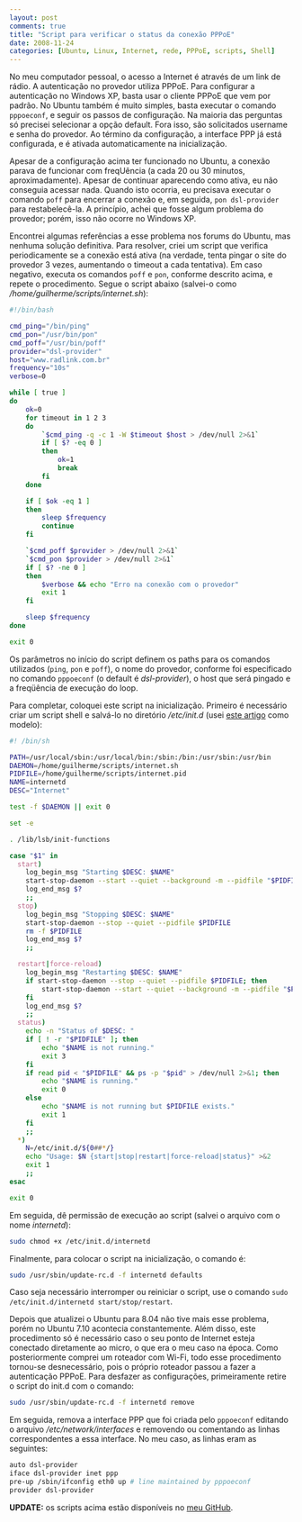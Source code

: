 ```yaml
---
layout: post
comments: true
title: "Script para verificar o status da conexão PPPoE"
date: 2008-11-24
categories: [Ubuntu, Linux, Internet, rede, PPPoE, scripts, Shell]
---
```

No meu computador pessoal, o acesso a Internet é através de um link de rádio. A autenticação no provedor utiliza PPPoE. Para configurar a autenticação no Windows XP, basta usar o cliente PPPoE que vem por padrão. No Ubuntu também é muito simples, basta executar o comando `pppoeconf`, e seguir os passos de configuração. Na maioria das perguntas só precisei selecionar a opção default. Fora isso, são solicitados username e senha do provedor. Ao término da configuração, a interface PPP já está configurada, e é ativada automaticamente na inicialização.

Apesar de a configuração acima ter funcionado no Ubuntu, a conexão parava de funcionar com freqUência (a cada 20 ou 30 minutos, aproximadamente). Apesar de continuar aparecendo como ativa, eu não conseguia acessar nada. Quando isto ocorria, eu precisava executar o comando `poff` para encerrar a conexão e, em seguida, `pon dsl-provider` para restabelecê-la. A princípio, achei que fosse algum problema do provedor; porém, isso não ocorre no Windows XP.

Encontrei algumas referências a esse problema nos forums do Ubuntu, mas nenhuma solução definitiva. Para resolver, criei um script que verifica periodicamente se a conexão está ativa (na verdade, tenta pingar o site do provedor 3 vezes, aumentando o timeout a cada tentativa). Em caso negativo, executa os comandos `poff` e `pon`, conforme descrito acima, e repete o procedimento. Segue o script abaixo (salvei-o como _/home/guilherme/scripts/internet.sh_):

```sh
#!/bin/bash

cmd_ping="/bin/ping"
cmd_pon="/usr/bin/pon"
cmd_poff="/usr/bin/poff"
provider="dsl-provider"
host="www.radlink.com.br"
frequency="10s"
verbose=0

while [ true ]
do
    ok=0
    for timeout in 1 2 3
    do
        `$cmd_ping -q -c 1 -W $timeout $host > /dev/null 2>&1`
        if [ $? -eq 0 ]
        then
            ok=1
            break
        fi
    done

    if [ $ok -eq 1 ]
    then
        sleep $frequency
        continue
    fi

    `$cmd_poff $provider > /dev/null 2>&1`
    `$cmd_pon $provider > /dev/null 2>&1`
    if [ $? -ne 0 ]
    then
        $verbose && echo "Erro na conexão com o provedor"
        exit 1
    fi

    sleep $frequency
done

exit 0
```

Os parâmetros no início do script definem os paths para os comandos utilizados (`ping`, `pon` e `poff`), o nome do provedor, conforme foi especificado no comando `pppoeconf` (o default é _dsl-provider_), o host que será pingado e a freqüência de execução do loop.

Para completar, coloquei este script na inicialização. Primeiro é necessário criar um script shell e salvá-lo no diretório _/etc/init.d_ (usei [este artigo](http://articles.slicehost.com/2007/10/17/ubuntu-lts-adding-an-nginx-init-script) como modelo):

```sh
#! /bin/sh

PATH=/usr/local/sbin:/usr/local/bin:/sbin:/bin:/usr/sbin:/usr/bin
DAEMON=/home/guilherme/scripts/internet.sh
PIDFILE=/home/guilherme/scripts/internet.pid
NAME=internetd
DESC="Internet"

test -f $DAEMON || exit 0

set -e

. /lib/lsb/init-functions

case "$1" in
  start)
    log_begin_msg "Starting $DESC: $NAME"
    start-stop-daemon --start --quiet --background -m --pidfile "$PIDFILE" --exec $DAEMON
    log_end_msg $?
    ;;
  stop)
    log_begin_msg "Stopping $DESC: $NAME"
    start-stop-daemon --stop --quiet --pidfile $PIDFILE
    rm -f $PIDFILE
    log_end_msg $?
    ;;

  restart|force-reload)
    log_begin_msg "Restarting $DESC: $NAME"
    if start-stop-daemon --stop --quiet --pidfile $PIDFILE; then
        start-stop-daemon --start --quiet --background -m --pidfile "$PIDFILE" --exec $DAEMON
    fi
    log_end_msg $?
    ;;
  status)
    echo -n "Status of $DESC: "
    if [ ! -r "$PIDFILE" ]; then
        echo "$NAME is not running."
        exit 3
    fi
    if read pid < "$PIDFILE" && ps -p "$pid" > /dev/null 2>&1; then
        echo "$NAME is running."
        exit 0
    else
        echo "$NAME is not running but $PIDFILE exists."
        exit 1
    fi
    ;;
  *)
    N=/etc/init.d/${0##*/}
    echo "Usage: $N {start|stop|restart|force-reload|status}" >&2
    exit 1
    ;;
esac

exit 0
```

Em seguida, dê permissão de execução ao script (salvei o arquivo com o nome _internetd_):

```sh
sudo chmod +x /etc/init.d/internetd
```

Finalmente, para colocar o script na inicialização, o comando é:

```sh
sudo /usr/sbin/update-rc.d -f internetd defaults
```

Caso seja necessário interromper ou reiniciar o script, use o comando `sudo /etc/init.d/internetd start/stop/restart`.

Depois que atualizei o Ubuntu para 8.04 não tive mais esse problema, porém no Ubuntu 7.10 acontecia constantemente. Além disso, este procedimento só é necessário caso o seu ponto de Internet esteja conectado diretamente ao micro, o que era o meu caso na época. Como posteriormente comprei um roteador com Wi-Fi, todo esse procedimento tornou-se desnecessário, pois o próprio roteador passou a fazer a autenticação PPPoE. Para desfazer as configurações, primeiramente retire o script do init.d com o comando:

```sh
sudo /usr/sbin/update-rc.d -f internetd remove
```

Em seguida, remova a interface PPP que foi criada pelo `pppoeconf` editando o arquivo _/etc/network/interfaces_ e removendo ou comentando as linhas correspondentes a essa interface. No meu caso, as linhas eram as seguintes:

```sh
auto dsl-provider
iface dsl-provider inet ppp
pre-up /sbin/ifconfig eth0 up # line maintained by pppoeconf
provider dsl-provider
```

**UPDATE:** os scripts acima estão disponíveis no [meu GitHub](http://github.com/ggarnier/pppoe-connection).
